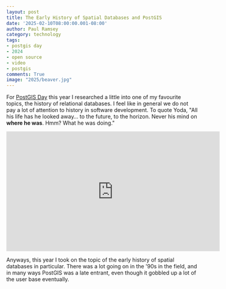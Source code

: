 ```yaml
---
layout: post
title: The Early History of Spatial Databases and PostGIS
date: '2025-02-10T08:00:00.001-08:00'
author: Paul Ramsey
category: technology
tags:
- postgis day
- 2024
- open source
- video
- postgis
comments: True
image: "2025/beaver.jpg"
---
```


For [PostGIS Day](https://www.crunchydata.com/community/events/postgis-day-2024) this year I researched a little into one of my favourite topics, the history of relational databases. I feel like in general we do not pay a lot of attention to history in software development. To quote Yoda, "All his life has he looked away… to the future, to the horizon. Never his mind on **where he was**. Hmm? What he was doing." 

<iframe width="560" height="315" src="https://www.youtube.com/embed/aHB9labpBmk?si=ZwS8RV40AWiq3s-2" title="YouTube video player" frameborder="0" allow="accelerometer; autoplay; clipboard-write; encrypted-media; gyroscope; picture-in-picture; web-share" referrerpolicy="strict-origin-when-cross-origin" allowfullscreen></iframe>

Anyways, this year I took on the topic of the early history of spatial databases in particular. There was a lot going on in the '90s in the field, and in many ways PostGIS was a late entrant, even though it gobbled up a lot of the user base eventually.




